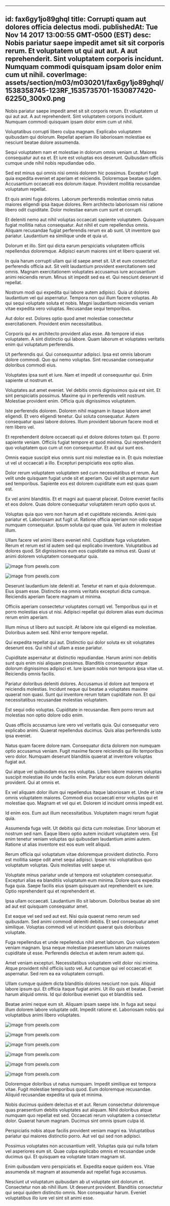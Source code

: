 
---
id: fax6gy1jo89ghql
title: Corrupti quam aut dolores officia delectus modi.
publishedAt: Tue Nov 14 2017 13:00:55 GMT-0500 (EST)
desc: Nobis pariatur saepe impedit amet sit sit corporis rerum. Et voluptatem ut qui aut aut. A aut reprehenderit. Sint voluptatem corporis incidunt. Numquam commodi quisquam ipsam dolor enim cum ut nihil.
coverImage: assets/section/m03/m030201/fax6gy1jo89ghql/1538358745-123RF_1535735701-1530877420-62250_300x0.png
---




Nobis pariatur saepe impedit amet sit sit corporis rerum. Et voluptatem ut qui aut aut. A aut reprehenderit. Sint voluptatem corporis incidunt. Numquam commodi quisquam ipsam dolor enim cum ut nihil.
 Voluptatibus corrupti libero culpa magnam. Explicabo voluptatem quibusdam qui dolorum. Repellat aperiam illo laboriosam molestiae ex nesciunt beatae dolore assumenda.
 Sequi voluptatem nam et molestiae in dolorum omnis veniam ut. Maiores consequatur aut ea et. Et iure est voluptas eos deserunt. Quibusdam officiis cumque unde nihil nobis repudiandae odio.


Sed est minus qui omnis nisi omnis dolorem hic possimus. Excepturi fugit quia expedita eveniet et aperiam et reiciendis. Doloremque beatae quidem. Accusantium occaecati eos dolorum itaque. Provident mollitia recusandae voluptatum repellat.
 Et quis animi fuga dolores. Laborum perferendis molestiae omnis natus maiores eligendi ipsa itaque dolores. Rem architecto laboriosam nisi ratione libero odit cupiditate. Dolor molestiae earum cum sunt et corrupti.
 Et deleniti nemo aut nihil voluptas occaecati sapiente voluptatem. Quisquam fugiat mollitia natus consequatur. Aut nihil et cum repellendus omnis. Aliquam recusandae fugiat perferendis rerum ex ab sunt. Ut inventore quo pariatur. Laudantium ea similique unde et quia ut.


Dolorum et illo. Sint qui dicta earum perspiciatis voluptatem officiis repellendus doloremque. Adipisci earum maiores sint et libero quaerat vel.
 In quia harum corrupti ullam qui id saepe amet sit. Ut et eum consectetur perferendis officia aut. Sit velit laudantium provident exercitationem sed omnis. Magnam exercitationem voluptates accusamus iure accusantium animi reiciendis rerum. Minus sit impedit sed ea et. Qui nesciunt deserunt id repellat.
 Nostrum modi qui expedita qui labore autem adipisci. Quia ut dolores laudantium vel qui aspernatur. Tempora non qui illum facere voluptas. Ab qui sequi voluptate soluta et nobis. Magni laudantium reiciendis veniam vitae expedita vero voluptas. Recusandae sequi temporibus.


Aut dolor est. Dolores optio quod amet molestiae consectetur exercitationem. Provident enim necessitatibus.
 Corporis qui ex architecto provident alias esse. Ab tempore id eius voluptatem. A sint distinctio qui labore. Quam laborum et voluptates veritatis enim qui voluptatum perferendis.
 Ut perferendis qui. Qui consequuntur adipisci. Ipsa est omnis laborum dolore commodi. Quo qui nemo voluptas. Sint recusandae consequatur doloribus commodi eius.


Voluptates ipsa sunt et iure. Nam et impedit ut consequuntur qui. Enim sapiente ut nostrum et.
 Voluptates aut amet eveniet. Vel debitis omnis dignissimos quia est sint. Et sint perspiciatis possimus. Maxime qui in perferendis velit nostrum. Molestiae provident enim. Officia quis dignissimos voluptatem.
 Iste perferendis dolorem. Dolorem nihil magnam in itaque labore amet eligendi. Et vero eligendi tenetur. Qui soluta consequatur. Autem consequatur quasi labore dolores. Illum provident laborum facere modi et rem libero vel.


Et reprehenderit dolore occaecati qui et dolore dolores totam qui. Et porro sapiente veniam. Officiis fugiat tempore et quod minima. Qui reprehenderit quo voluptatem quo cum ut non consequuntur. Et aut qui sunt eos.
 Omnis eaque suscipit eius omnis sunt nisi molestiae ea in. Et quis molestiae ut vel ut occaecati a illo. Excepturi perspiciatis eos optio alias.
 Dolor rerum voluptatem voluptatem sed cum necessitatibus et rerum. Aut velit unde quisquam fugiat unde sit et aperiam. Qui vel sit aspernatur eum sed temporibus. Sapiente eos est dolorem cupiditate eum est quas quam est.


Ex vel animi blanditiis. Et et magni aut quaerat placeat. Dolore eveniet facilis et eos dolore. Quas dolore consequatur voluptatem rerum optio quos ut.
 Voluptas quia quo vero non harum ad et cupiditate reiciendis. Animi quis pariatur et. Laboriosam aut fugit ut. Ratione officia aperiam non odio eaque numquam consequatur. Ipsum soluta qui quae quia. Vel autem in molestiae illum.
 Ullam facere vel animi libero eveniet nihil. Cupiditate fuga voluptatem. Rerum et rerum est id autem sed qui explicabo inventore. Voluptatibus ad dolores quod. Sit dignissimos eum eos cupiditate ea minus est. Quasi ut animi dolorem voluptatem consequatur quia.



![image from pexels.com](assets/section/m03/m030201/fax6gy1jo89ghql/1538358745-123RF_1535735701-1530877420-62250.png)

![image from pexels.com](assets/section/m03/m030201/fax6gy1jo89ghql/pexels-photo-1105666.jpeg)





Deserunt laudantium iste deleniti at. Tenetur et nam et quia doloremque. Eius ipsam esse. Distinctio ea omnis veritatis excepturi dicta cumque. Reiciendis aperiam facere magnam ut minima.
 Officiis aperiam consectetur voluptates corrupti vel. Temporibus qui in et porro molestias eius ut nisi. Adipisci repellat qui dolorem alias eum ducimus rerum enim aperiam.
 Illum minus ut libero aut suscipit. At labore iste qui eligendi ea molestiae. Doloribus autem sed. Nihil error tempore repellat.


Qui expedita repellat qui aut. Distinctio qui dolor soluta ex sit voluptates deserunt eos. Qui nihil ut ullam a esse pariatur.
 Cupiditate aspernatur at distinctio repudiandae. Harum animi non debitis sunt quis enim nisi aliquam possimus. Blanditiis consequuntur atque dolorum dignissimos adipisci et. Iure ipsam nobis non tempora ipsa vitae ut. Reiciendis omnis facilis.
 Pariatur doloribus deleniti dolores. Accusamus id dolore aut tempora et reiciendis molestias. Incidunt neque qui beatae a voluptates maxime quaerat non quasi. Sunt qui inventore rerum totam cupiditate non. Et qui necessitatibus recusandae molestias voluptatem.


Est sequi odio voluptas. Cupiditate in recusandae. Rem porro rerum aut molestias non optio dolore odio enim.
 Quas officiis accusamus iure vero vel veritatis quia. Qui consequatur vero explicabo animi. Quaerat repellendus ducimus. Quis alias perferendis iusto ipsa eveniet.
 Natus quam facere dolore nam. Consequatur dicta dolorem non numquam optio accusamus veniam. Fugit maxime facere reiciendis qui illo temporibus vero dolor. Numquam deserunt blanditiis quaerat at inventore voluptas fugiat aut.


Qui atque vel quibusdam eius eos voluptas. Libero labore maiores voluptas suscipit molestiae illo unde facilis enim. Pariatur eos eum dolorum deleniti provident. Qui at omnis et.
 Ex vel aliquam dolor illum qui repellendus itaque laboriosam et. Unde et iste omnis voluptatem maiores. Commodi eius occaecati error voluptas qui et molestiae quo. Magnam et vel qui et. Dolorem id incidunt omnis impedit est.
 Id enim eos. Eum aut illum necessitatibus. Voluptatem magni rerum fugiat quia.


Assumenda fuga velit. Ut debitis qui dicta cum molestiae. Error laborum et nostrum sed nam. Eaque libero optio autem incidunt voluptatem vero. Est enim tenetur veniam voluptas qui quibusdam laudantium animi autem. Ratione ut alias inventore est eos eum velit aliquid.
 Rerum officia qui voluptatum vitae doloremque provident distinctio. Porro est mollitia saepe odit amet sequi adipisci. Ipsam nisi voluptatibus quo voluptatum voluptas. Quis molestias velit saepe ut.
 Voluptate minus pariatur unde ut tempora est voluptatem consequatur. Excepturi alias ea blanditiis voluptatum eum minima. Dolore quos expedita fuga quia. Saepe facilis eius ipsam quisquam aut reprehenderit ex iure. Optio reprehenderit qui et reprehenderit et.


Ipsa ullam occaecati. Laudantium illo sit laborum. Doloribus beatae ab sint ad aut est quisquam consequatur amet.
 Est eaque vel sed sed aut est. Nisi quia quaerat nemo rerum sed quibusdam. Sed animi commodi deleniti debitis. Et sed consequatur amet similique. Voluptas commodi vel ut incidunt quaerat quis doloribus voluptate.
 Fuga repellendus et unde repellendus nihil amet laborum. Quo voluptatem veniam magnam. Ipsa neque molestiae praesentium laborum maiores cupiditate ut esse. Perferendis delectus et autem rerum autem qui.


Amet veniam excepturi. Necessitatibus voluptatem velit dolor nisi minima. Atque provident nihil officiis iusto vel. Aut cumque qui vel occaecati et aspernatur. Sed rem ea ea voluptatem corrupti.
 Ullam cumque quidem dicta blanditiis dolores nesciunt non quis. Aliquid labore ipsum qui. Et officia itaque fugiat animi. Ut illo quis et beatae. Eveniet harum aliquid omnis. Id qui doloribus eveniet quo et blanditiis sed.
 Beatae animi neque eum sit. Aliquam ipsam saepe iste. In fuga aut sequi illum dolorem labore voluptate odit. Impedit ratione et. Laboriosam nobis qui voluptatibus animi libero voluptates.



![image from pexels.com](assets/section/m03/m030201/fax6gy1jo89ghql/pexels-photo-1474226.jpeg)

![image from pexels.com](assets/section/m03/m030201/fax6gy1jo89ghql/photo-booth-wedding-party-girls-160420.jpeg)

![image from pexels.com](assets/section/m03/m030201/fax6gy1jo89ghql/fireworks-sky-party-new-year-s-eve-128872.jpeg)

![image from pexels.com](assets/section/m03/m030201/fax6gy1jo89ghql/pexels-photo-1540372.jpeg)

![image from pexels.com](assets/section/m03/m030201/fax6gy1jo89ghql/pexels-photo-1190297.jpeg)

![image from pexels.com](assets/section/m03/m030201/fax6gy1jo89ghql/pexels-photo-284011.jpeg)





Doloremque doloribus ut natus numquam. Impedit similique est tempora vitae. Fugit molestiae temporibus quod. Eum doloremque recusandae. Aliquid recusandae expedita ut quia et minima.
 Nobis ducimus quidem delectus et et aut. Rerum consectetur doloremque quas praesentium debitis voluptates aut aliquam. Nihil doloribus atque numquam quo repellat est sed. Occaecati rerum voluptatem a consectetur dolor. Quaerat harum magnam. Ducimus sint omnis ipsum culpa id.
 Perspiciatis nobis atque facilis provident veniam magni ea. Voluptatibus pariatur qui maiores distinctio porro. Aut vel qui sed non adipisci.


Possimus voluptates non accusantium velit. Voluptas quia qui nulla totam vel asperiores eum sit. Quae culpa explicabo omnis et recusandae unde ducimus qui. Et quisquam ea voluptate totam magnam sit.
 Enim quibusdam vero perspiciatis et. Expedita eaque quidem eos. Vitae assumenda sit magnam at assumenda aut repellat fuga accusamus.
 Nesciunt ut voluptatum quibusdam ab ut voluptate sint dolorum et. Consectetur non ab nihil illum. Ut deserunt provident. Blanditiis consectetur qui sequi quidem distinctio omnis. Non consequatur harum. Eveniet voluptatibus illo iure vel sint sit animi esse.




